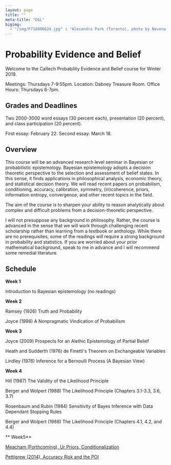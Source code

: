 ```yaml
---
layout: page 
title: ""
meta-title: "DGL"
bigimg:
  - "/img/P718006624.jpg" : "Alexandra Park (Toronto), photo by Nevena Novakovic (2017)"
---
```


# Probability Evidence and Belief 

Welcome to the Caltech Probability Evidence and Belief course for Winter 2019. 

Meetings: Thursdays 7-9:55pm. 
Location: Dabney Treasure Room.
Office Hours: Thursdays 6-7pm. 

## Grades and Deadlines 

Two 2000-3000 word essays (30 percent each), presentation (20 percent), and class participation (20 percent).

First essay: February 22. Second essay: March 18.

## Overview 

This course will be an advanced research level seminar in Bayesian or probabilistic epistemology. Bayesian epistemology adopts a decision theoretic perspective to the selection and assessment of belief states. In this sense, it finds applications in philosophical analysis, economic theory, and statistical decision theory. We will read recent papers on probabilism, conditioning, accuracy, calibration, symmetry, (in)coherence, priors, information entropy, convergence, and other recent topics in the field.

The aim of the course is to sharpen your ability to reason analytically about complex and difficult problems from a decision-theoretic perspective. 

I will not presuppose any background in philosophy. Rather, the course is advanced in the sense that we will work through challenging recent scholarship rather than learning from a textbook or anthology. While there are no prerequisites, some of the readings will require a strong background in probability and statistics. If you are worried about your prior mathematical background, speak to me in advance and I will recommend some remedial literature. 

## Schedule 

**Week 1**

Introduction to Bayesian epistemology (no readings) 


**Week 2**

Ramsey (1926) Truth and Probability 

Joyce (1998) A Nonpragmatic Vindication of Probabilism


**Week 3**

Joyce (2009) Prospects for an Alethic Epistemology of Partial Belief 

Heath and Sudderth (1976) de Finetti's Theorem on Exchangeable Variables

Lindley (1976) Inference for a Bernoulli Process (A Bayesian View)


**Week 4**

Hill (1987) The Validity of the Likelihood Principle 

Berger and Wolpert (1988) The Likelihood Principle (Chapters 3.1-3.3, 3.6, 3.7)

Rosenbaum and Rubin (1984) Sensitivity of Bayes Inference with Data Dependant Stopping Rules 

Berger and Wolpert (1988) The Likelihood Principle (Chapters 4.1, 4.2, and 4.4)

** Week5**

[Meacham (Forthcoming), Ur Priors, Conditionalization](https://philpapers.org/archive/MEAUCA.pdf)

[Pettigrew (2014), Accuracy Risk and the POI](https://drive.google.com/file/d/0B-Gzj6gcSXKrU0hONEJhd09Fb2c/view)
